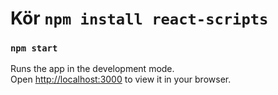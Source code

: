 # Kör `npm install react-scripts`

### `npm start`

Runs the app in the development mode.\
Open [http://localhost:3000](http://localhost:3000) to view it in your browser.
